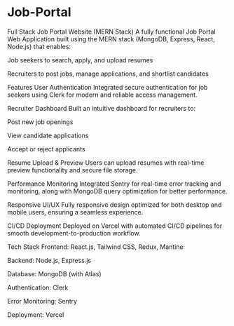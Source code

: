 # Job-Portal

Full Stack Job Portal Website (MERN Stack)
A fully functional Job Portal Web Application built using the MERN stack (MongoDB, Express, React, Node.js) that enables:

Job seekers to search, apply, and upload resumes

Recruiters to post jobs, manage applications, and shortlist candidates

Features
User Authentication
Integrated secure authentication for job seekers using Clerk for modern and reliable access management.

Recruiter Dashboard
Built an intuitive dashboard for recruiters to:

Post new job openings

View candidate applications

Accept or reject applicants

Resume Upload & Preview
Users can upload resumes with real-time preview functionality and secure file storage.

Performance Monitoring
Integrated Sentry for real-time error tracking and monitoring, along with MongoDB query optimization for better performance.

Responsive UI/UX
Fully responsive design optimized for both desktop and mobile users, ensuring a seamless experience.

CI/CD Deployment
Deployed on Vercel with automated CI/CD pipelines for smooth development-to-production workflow.

Tech Stack
Frontend: React.js, Tailwind CSS, Redux, Mantine

Backend: Node.js, Express.js

Database: MongoDB (with Atlas)

Authentication: Clerk

Error Monitoring: Sentry

Deployment: Vercel

